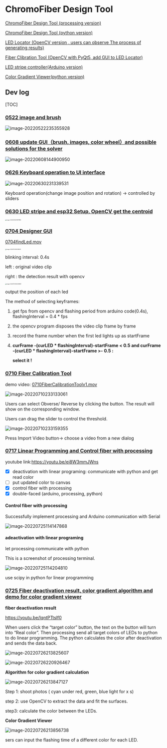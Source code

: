 # ChromoFiber Design Tool
[ChromoFiber Design Tool (processing version)](https://github.com/echo-xiao9/FiberGUI/tree/main/Fiber_GUI/fiber_GUI)

[ChromoFiber Design Tool (python version)](https://github.com/echo-xiao9/FiberGUI/tree/main/chromofiber-ui)

[LED Locator (OpenCV version , users can observe The process of generating results)](https://github.com/echo-xiao9/FiberGUI/tree/main/camera/videoProcess)

[Fiber Clibration Tool (OpenCV with PyQt5, add GUI to LED Locator)](https://github.com/echo-xiao9/FiberGUI/tree/main/camera/videoProcess/fiberCalibrationTool.py)

[LED stripe controller(Arduino version)](https://github.com/echo-xiao9/FiberGUI/blob/main/camera/testLed/testLed.ino)

[Color Gradient Viewer(python version)](https://github.com/echo-xiao9/FiberGUI/blob/main/gradientDebug/gradientDebug.py)

## Dev log

[TOC]

###  [0522 image and brush](https://plausible-bard-9b1.notion.site/0522-demo-chomofiber-image-and-brush-1b8427c226a64868a4369fe13cd45b8a)

![image-20220522235355928](README.assets/image-20220522235355928.png)

### [0608 update GUI（brush, images, color wheel）and possible solutions for the solver](https://plausible-bard-9b1.notion.site/0608-update-GUI-brush-images-color-wheel-and-possible-solutions-for-the-solver-715ab7c91f354250b07e4760623ae1bb)

![image-20220608144900950](README.assets/image-20220608144900950.png)



### [0626 Keyboard operation to UI interface](https://www.notion.so/0626-Keyboard-operation-to-UI-interface-4d31e34366b24dd4b65a90a78796f767)

![image-20220630231339531](README.assets/image-20220630231339531.png)

Keyboard operation(change image position and rotation) → controlled by sliders

### [0630 LED stripe and esp32 Setup, OpenCV get the centroid](https://www.notion.so/0630-LED-stripe-and-esp32-Setup-OpenCv-get-centroid-d51e78c0fc77469698504de7a42d9d22)

<img src="README.assets/image-20220630231617886.png" alt="image-20220630231617886" style="zoom:25%;" />



### [0704 Designer GUI](https://www.notion.so/0704-Designer-GUI-74f6c075fbb3463ba10361dfada96e68)

[0704findLed.mov](https://s3-us-west-2.amazonaws.com/secure.notion-static.com/337f6e02-bfe8-467d-8774-a5383d44cf1c/0704findLed.mov)

<img src="README.assets/image-20220704134316641.png" alt="image-20220704134316641" style="zoom:25%;" />

blinking interval: 0.4s

left : original video clip

right : the detection result with opencv

<img src="README.assets/image-20220704134329683.png" alt="image-20220704134329683" style="zoom:25%;" />

output the position of each led

The method of selecting keyframes:

1. get fps from opencv and flashing period from arduino code(0.4s), flashingInterval = 0.4 * fps

2. the opencv program disposes the video clip frame by frame

3. record the frame number when the first led lights up as startFrame

4. **curFrame -(curLED \* flashingInterval)-startFrame < 0.5 and curFrame -(curLED \* flashingInterval)-startFrame >- 0.5 :**

   **select it !**



### [0710 Fiber Calibration Tool ](https://www.notion.so/0710-Fiber-Clibration-Tool-c5de2f8537d044d68c0f1f24af977c77)

demo video: [0710FiberCalibrationToolv1.mov](https://s3-us-west-2.amazonaws.com/secure.notion-static.com/d5a5fe84-4483-4c23-a6eb-ae1888797689/0710FiberCalibrationToolv1.mov)

![image-20220710233133061](README.assets/image-20220710233133061.png)

Users can select Obverse/ Reverse by clicking the button. The result will show on the corresponding window.

Users can drag the slider to control the threshold.

![image-20220710233159355](README.assets/image-20220710233159355.png)

Press Import Video button→ choose a video from a new dialog

### [0717 Linear Programming and Control fiber with processing](https://plausible-bard-9b1.notion.site/0717-Linear-Programming-and-Control-fiber-with-processing-831b898c91314319b801d3585a6dde31)

youtube link:https://youtu.be/ei8W3mmJWns

- [x]  deactivation with linear programing:  communicate with python and get read color
- [ ]  put updated color to canvas
- [x]  control fiber with processing
- [x]  double-faced (arduino, processing, python)

#### Control fiber with processing

Successfully implement processing and Arduino communication with Serial

![image-20220725114147868](README.assets/image-20220725114147868.png)

#### adeactivation with linear programing

let processing communicate with python

This is a screenshot of processing terminal.

![image-20220725114204810](README.assets/image-20220725114204810.png)

use scipy in python for linear programming

### [0725 Fiber deactivation result, color gradient algorithm and demo for color gradient viewer](https://www.notion.so/0725-Fiber-deactivation-result-color-gradient-algorithm-and-demo-for-color-gradient-viewer-f2cec4b289d14ec2a9031cd5cc96d110)

**fiber deactivation result**

https://youtu.be/lqntPTtslf0

When users click the “target color” button, the text on the button will turn into “Real color”. Then processing send all target colors of LEDs to python to do linear programming. The python calculates the color after deactivation and sends the data back.

![image-20220726213825607](README.assets/image-20220726213825607.png)

![image-20220726220926467](README.assets/image-20220726220926467.png)

**Algorithm for color gradient calculation**

![image-20220726213847127](README.assets/image-20220726213847127.png)

Step 1: shoot photos ( cyan under red, green, blue light for x s)

step 2: use OpenCV to extract the data and fit the surfaces.

step3: calculate the color between the LEDs.

**Color Gradient Viewer**

![image-20220726213856738](README.assets/image-20220726213856738.png)

sers can input the flashing time of a different color for each LED.

